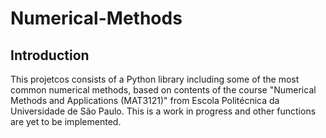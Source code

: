 # Numerical-Methods
## Introduction

This projetcos consists of a Python library including some of the most common numerical methods, based on contents of the course "Numerical Methods and Applications (MAT3121)" from Escola Politécnica da Universidade de São Paulo. This is a work in progress and other functions are yet to be implemented.
